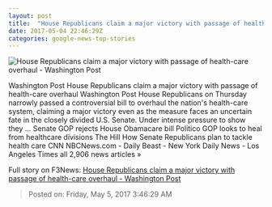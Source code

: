 ```yaml
---
layout: post
title:  "House Republicans claim a major victory with passage of health-care overhaul - Washington Post"
date: 2017-05-04 22:46:29Z
categories: google-news-top-stories
---
```


![House Republicans claim a major victory with passage of health-care overhaul - Washington Post](https://img.washingtonpost.com/rf/image_1484w/2010-2019/WashingtonPost/2017/05/04/National-Politics/Images/Botsford170504Trump15002.JPG)

Washington Post House Republicans claim a major victory with passage of health-care overhaul Washington Post House Republicans on Thursday narrowly passed a controversial bill to overhaul the nation's health-care system, claiming a major victory even as the measure faces an uncertain fate in the closely divided U.S. Senate. Under intense pressure to show they ... Senate GOP rejects House Obamacare bill Politico GOP looks to heal from healthcare divisions The Hill How Senate Republicans plan to tackle health care CNN NBCNews.com - Daily Beast - New York Daily News - Los Angeles Times all 2,906 news articles »


Full story on F3News: [House Republicans claim a major victory with passage of health-care overhaul - Washington Post](http://www.f3nws.com/n/FDnja)

> Posted on: Friday, May 5, 2017 3:46:29 AM
